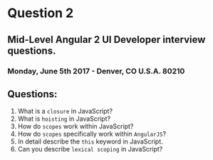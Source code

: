 # Question 2

## Mid-Level Angular 2 UI Developer interview questions.

### Monday, June 5th 2017 - Denver, CO U.S.A. 80210

## Questions:

1) What is a `closure` in JavaScript?
2) What is `hoisting` in JavaScript?
3) How do `scopes` work within JavaScript? 
4) How do `scopes` specifically work within `AngularJS`?
5) In detail describe the `this` keyword in JavaScript.
6) Can you describe `lexical scoping` in JavaScript?
